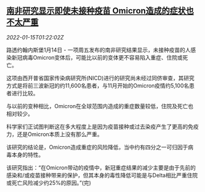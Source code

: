 <!--1642210263000-->
[南非研究显示即使未接种疫苗 Omicron造成的症状也不太严重](https://cn.reuters.com/article/south-africa-omicron-study-0115-idCNKBS2JP022)
------

<div><i>2022-01-15T01:22:02Z</i></div><p>路透约翰内斯堡1月14日 - 一项周五发布的南非研究结果显示，未接种疫苗的人感染新冠病毒Omicron变体后，可能比以前的变体更不容易陷入重症、住院或死亡。</p><p>这项由西开普省国家传染病研究所(NICD)进行的研究尚未经过同侪审查，其研究方式是将前三波新冠的约11,600名患者，与11月开始的Omicron疫情约5,100名患者进行比较。</p><p>与以前的变种相比，Omicron在全球范围内造成的重症数量较低，住院及死亡也相对较少。</p><p>科学家们正试图判断这在多大程度上是因为疫苗接种或过去染疫产生了更高的免疫力，还是Omicron本质上没有那么严重。</p><p>该研究的结论是，Omicron造成重症的风险降低，当中约有四分之一可归因于病毒本身的特性。</p><p>该研究指出：“在Omicron带动的疫情中，新冠重症结果的减少主要是由于先前的感染和/或疫苗接种带来的保护，但其本身的毒性降低可能是与Delta相比严重住院或死亡风险减少约25%的原因。”(完)</p>
